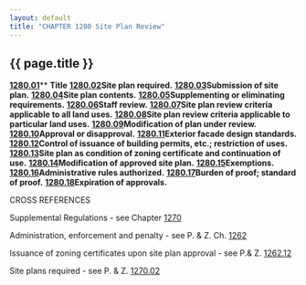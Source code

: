 ```yaml
---
layout: default 
title: "CHAPTER 1280 Site Plan Review"
---
```


{{ page.title }}
----------------

[**1280.01**](550ceb36.html)** **Title**
[**1280.02**](5510c245.html)**Site plan required.**
[**1280.03**](55151471.html)**Submission of site plan.**
[**1280.04**](5521505b.html)**Site plan contents.**
[**1280.05**](553b48fe.html)**Supplementing or eliminating
requirements.** [**1280.06**](55459ee3.html)**Staff review.**
[**1280.07**](554b6e3a.html)**Site plan review criteria applicable to
all land uses.** [**1280.08**](5559651b.html)**Site plan review criteria
applicable to particular land uses.**
[**1280.09**](55968e0a.html)**Modification of plan under review.**
[**1280.10**](559d20f4.html)**Approval or disapproval.**
[**1280.11**](55a6d2d2.html)**Exterior facade design standards.**
[**1280.12**](55aab951.html)**Control of issuance of building permits,
etc.; restriction of uses.** [**1280.13**](55ae2e80.html)**Site plan as
condition of zoning certificate and continuation of use.**
[**1280.14**](55b2f10d.html)**Modification of approved site plan.**
[**1280.15**](55b68688.html)**Exemptions.**
[**1280.16**](55c67dd2.html)**Administrative rules authorized.**
[**1280.17**](55ca2bc2.html)**Burden of proof; standard of proof.**
[**1280.18**](55ce8b5e.html)**Expiration of approvals.**

CROSS REFERENCES

Supplemental Regulations - see Chapter [1270](5093b28d.html)

Administration, enforcement and penalty - see P. & Z. Ch.
[1262](4cfa500e.html)

Issuance of zoning certificates upon site plan approval - see P.& Z.
[1262.12](4d4e660e.html)

Site plans required - see P. & Z. [1270.02](50d830fe.html)

